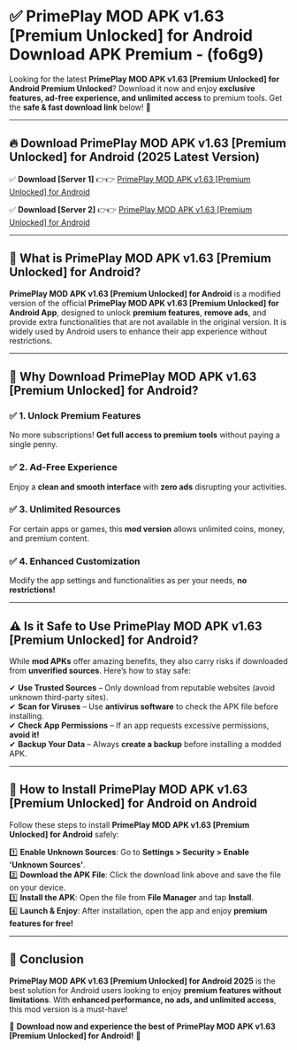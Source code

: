 
# ✅ PrimePlay MOD APK v1.63 [Premium Unlocked] for Android Download APK Premium -  (fo6g9) 

Looking for the latest **PrimePlay MOD APK v1.63 [Premium Unlocked] for Android Premium Unlocked**? Download it now and enjoy **exclusive features, ad-free experience, and unlimited access** to premium tools. Get the **safe & fast download link** below! 🚀

---

## 🔥 Download PrimePlay MOD APK v1.63 [Premium Unlocked] for Android (2025 Latest Version)

✅ **Download [Server 1]** 👉👉 [PrimePlay MOD APK v1.63 [Premium Unlocked] for Android ](https://apkcomod.com?title=PrimePlay_MOD_APK_v1.63_[Premium_Unlocked]_for_Android)  

✅ **Download [Server 2]** 👉👉 [PrimePlay MOD APK v1.63 [Premium Unlocked] for Android ](https://apkcomod.com?title=PrimePlay_MOD_APK_v1.63_[Premium_Unlocked]_for_Android)  


---

## 📌 What is PrimePlay MOD APK v1.63 [Premium Unlocked] for Android?

**PrimePlay MOD APK v1.63 [Premium Unlocked] for Android** is a modified version of the official **PrimePlay MOD APK v1.63 [Premium Unlocked] for Android App**, designed to unlock **premium features**, **remove ads**, and provide extra functionalities that are not available in the original version. It is widely used by Android users to enhance their app experience without restrictions.

---

## 🌟 Why Download PrimePlay MOD APK v1.63 [Premium Unlocked] for Android?

### ✅ 1. Unlock Premium Features
No more subscriptions! **Get full access to premium tools** without paying a single penny.

### ✅ 2. Ad-Free Experience
Enjoy a **clean and smooth interface** with **zero ads** disrupting your activities.

### ✅ 3. Unlimited Resources
For certain apps or games, this **mod version** allows unlimited coins, money, and premium content.

### ✅ 4. Enhanced Customization
Modify the app settings and functionalities as per your needs, **no restrictions!**

---

## ⚠️ Is it Safe to Use PrimePlay MOD APK v1.63 [Premium Unlocked] for Android?

While **mod APKs** offer amazing benefits, they also carry risks if downloaded from **unverified sources**. Here’s how to stay safe:

✔ **Use Trusted Sources** – Only download from reputable websites (avoid unknown third-party sites).  
✔ **Scan for Viruses** – Use **antivirus software** to check the APK file before installing.  
✔ **Check App Permissions** – If an app requests excessive permissions, **avoid it!**  
✔ **Backup Your Data** – Always **create a backup** before installing a modded APK.

---

## 📲 How to Install PrimePlay MOD APK v1.63 [Premium Unlocked] for Android on Android

Follow these steps to install **PrimePlay MOD APK v1.63 [Premium Unlocked] for Android** safely:

1️⃣ **Enable Unknown Sources**: Go to **Settings > Security > Enable 'Unknown Sources'**.  
2️⃣ **Download the APK File**: Click the download link above and save the file on your device.  
3️⃣ **Install the APK**: Open the file from **File Manager** and tap **Install**.  
4️⃣ **Launch & Enjoy**: After installation, open the app and enjoy **premium features for free!**

---

## 🚀 Conclusion

**PrimePlay MOD APK v1.63 [Premium Unlocked] for Android 2025** is the best solution for Android users looking to enjoy **premium features without limitations**. With **enhanced performance, no ads, and unlimited access**, this mod version is a must-have!

🔻 **Download now and experience the best of PrimePlay MOD APK v1.63 [Premium Unlocked] for Android!** 🔻

